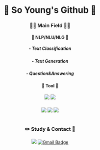 <div align="center">

# 💞 So Young's Github 💞
  
  
### 👩‍💻 Main Field 👩‍💻

#### 🍰 NLP/NLU/NLG 🍰
##### - Text Classification
  
##### - Text Generation
  
##### - Question&Answering  
  
#### 🍰 Tool 🍰  
##### <img src="https://img.shields.io/badge/Python-3776AB?style=flat-square&logo=Python&logoColor=white"> <img src="https://img.shields.io/badge/Jupyter-F37626?style=flat-square&logo=Jupyter&logoColor=white">

<img src="https://img.shields.io/badge/Pytorch-EE4C2C?style=flat-square&logo=Pytorch&logoColor=white">       
<img src="https://img.shields.io/badge/Tensorflow-FF6F00?style=flat-square&logo=Tensorflow&logoColor=white"> 
<img src="https://img.shields.io/badge/Keras-D00000?style=flat-square&logo=Keras&logoColor=white"> 

# 
### ✏️ Study & Contact 💞
<a href="https://velog.io/@psyoungg22"><img src="https://img.shields.io/badge/Velog-3DDC84?style=flat-square&logo=Blogger&logoColor=white"/></a>
[![Gmail Badge](https://img.shields.io/badge/Gmail-d14836?style=flat-square&logo=Gmail&logoColor=white&link=mailto:psyoungg22@gmail.com)](mailto:psyoungg22@gmail.com)  
#   
### 



</div>
